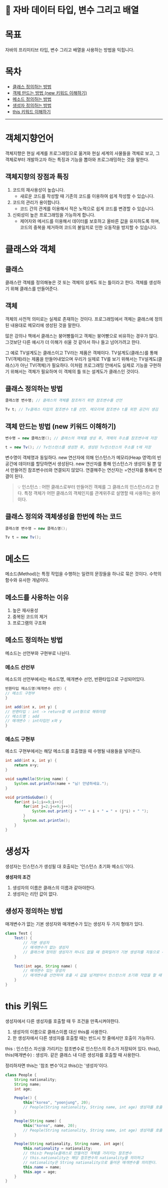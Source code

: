 # 💎 자바 데이터 타입, 변수 그리고 배열

# 목표

자바의 프리미티브 타입, 변수 그리고 배열을 사용하는 방법을 익힙니다.

# 목차

- [클래스 정의하는 방법](클래스-정의하는-방법)
- [객체 만드는 방법 (new 키워드 이해하기)](객체-만드는-방법-(new-키워드-이해하기))
- [메소드 정의하는 방법](메소드-정의하는-방법)
- [생성자 정의하는 방법](생성자-정의하는-방법)
- [this 키워드 이해하기](this-키워드-이해하기)

------
# 객체지향언어

객체지향은 현실 세계를 프로그래밍으로 옮겨와 현실 세계의 사물들을 객체로 보고, 그 객체로부터 개발하고자 하는 특징과 기능을 뽑아와 프로그래밍하는 것을 말한다.

## 객체지향의 장점과 특징

1. 코드의 재사용성이 높습니다.
    - 새로운 코드를 작성할 때 기존의 코드를 이용하여 쉽게 작성할 수 있습니다.
2. 코드의 관리가 용이합니다.
    - 코드 간의 관계를 이용해서 적은 노력으로 쉽게 코드를 변경할 수 있습니다.
3. 신뢰성이 높은 프로그래밍을 가능하게 합니다.
    - 제어자와 메서드를 이용해서 데이터를 보호하고 올바른 값을 유지하도록 하며, 코드의 중복을 제거하여 코드의 불일치로 인한 오동작을 방지할 수 있습니다.

# 클래스와 객체

## 클래스

클래스란 객체를 정의해놓은 것 또는 객체의 설계도 또는 틀이라고 한다. 객체를 생성하기 위해 클래스를 만들어준다.

## 객체

객체의 사전적 의미로는 실제로 존재하는 것이다. 프로그래밍에서 객체는 클래스에 정의된 내용대로 메모리에 생성된 것을 말한다.

많은 강의나 책에서 클래스는 붕어빵틀이고 객체는 붕어빵으로 비유하는 경우가 많다. 그것보단 다른 예시가 더 이해가 쉬울 것 같아서 하나 들고 넘어가려고 한다.

그 예로 TV설계도는 클래스이고 TV라는 제품은 객체이다. TV설계도(클래스)를 통해 TV(객체)라는 제품을 만들어내었으며 우리가 실제로 TV를 보기 위해서는 TV설계도(클래스)가 아닌 TV(객체)가 필요하다. 이처럼 프로그래밍 안에서도 실제로 기능을 구현하기 위해서는 객체가 필요하며 이 객체의 틀 또는 설계도가 클래스인 것이다.

## 클래스 정의하는 방법

```java
클래스명 변수명; // 클래스의 객체를 참조하기 위한 참조변수를 선언

Tv t; // Tv클래스 타입의 참조변수 t를 선언. 메모리에 참조변수 t를 위한 공간이 생김
```

## 객체 만드는 방법 (new 키워드 이해하기)

```java
변수명 = new 클래스명(); // 클래스의 객체를 생성 후, 객체의 주소를 참조변수에 저장

t = new Tv(); // Tv인스턴스를 생성한 후, 생성된 Tv인스턴스의 주소를 t에 저장
```

변수명이 객체명과 동일하다. 
new 연산자에 의해 인스턴스가 메모리(Heap 영역)의 빈 공간에 데이터를 할당하면서 생성된다.
new 연산자를 통해 인스턴스가 생성이 될 뿐 앞서 만들어진 참조변수(t)와 연결되지 않았다. 연결해주는 연산자는 =연산자를 통해서 연결이 된다.

> 💡 인스턴스 : 어떤 클래스로부터 만들어진 객체를 그 클래스의 인스턴스라고 한다. 특정 객체가 어떤 클래스의 객체인지를 관계위주로 설명할 때 사용하는 용어이다.


## 클래스 정의와 객체생성을 한번에 하는 코드

```java
클래스명 변수명 = new 클래스명();

Tv t = new Tv();
```

# 메소드

메소드(Method)는 특정 작업을 수행하는 일련의 문장들을 하나로 묶은 것이다. 수학의 함수와 유사한 개념이다.

## 메소드를 사용하는 이유

1. 높은 재사용성
2. 중복된 코드의 제거
3. 프로그램의 구조화

## 메소드 정의하는 방법

메소드는 선언부와 구현부로 나뉜다. 

### 메소드 선언부

메소드의 선언부에서는 메소드명, 매개변수 선언, 반환타입으로 구성되어있다.

```java
반환타입 메소드명(매개변수 선언) {
// 메소드 구현부
}

int add(int x, int y) {
// 반환타입 : int -> return할 때 int형으로 해줘야함
// 메소드명 : add
// 매개변수 : int타입인 x와 y
}
```

### 메소드 구현부

메소드 구현부에서는 해당 메소드를 호출했을 때 수행될 내용들을 넣어준다.

```java
int add(int x, int y) {
	return x+y;
}

void sayHello(String name) {
	System.out.println(name + "님! 안녕하세요.");
}

void printGuGuDan() {
	for(int i=1;i<=9;i++){
		for(int j=2;j<=9;j++){
			System.out.print(j + "*" + i + " = " + (j*i) + " ");
		}
		System.out.println();
	}
}
```

# 생성자

생성자는 인스턴스가 생성될 대 호출되는 '인스턴스 초기화 메소드'이다.


**생성자의 조건**

1. 생성자의 이름은 클래스의 이름과 같아야한다.
2. 생성자는 리턴 값이 없다.

## 생성자 정의하는 방법

매개변수가 없는 기본 생성자와 매개변수가 있는 생성자 두 가지 형태가 있다.

```java
class Test {
	Test() {
		// 기본 생성자
		// 매개변수가 없는 생성자
		// 클래스에 정의된 생성자가 하나도 없을 때 컴파일러가 기본 생성자를 자동으로 추가해준다.
	}
	
	Test(int age, String name) {
		// 매개변수 있는 생성자
		// 매개변수를 선언하여 호출 시 값을 넘겨받아서 인스턴스의 초기화 작업을 할 때 사용한다.
	}
}
```

# this 키워드

생성자에서 다른 생성자를 호출할 때 두 조건을 만족시켜야한다.

1. 생성자의 이름으로 클래스이름 대신 this를 사용한다.
2. 한 생성자에서 다른 생성자를 호출할 때는 반드시 첫 줄에서만 호출이 가능하다.


this : 인스턴스 자신을 가리키는 참조변수로 인스턴스의 주소가 저장되어 있다.
this(), this(매개변수) : 생성자. 같은 클래스 내 다른 생성자를 호출할 때 사용한다.

정리하자면 this는 '참조 변수'이고 this()는 '생성자'이다.

```java
class People {
	String nationality;
	String name;
	int age;

	People() {
		this("korea", "yoonjung", 20);
		// People(String nationality, String name, int age) 생성자를 호출하는 this 
	}

	People(String name) {
		this("korea", name, 20);
		// People(String nationality, String name, int age) 생성자를 호출하는 this 
	}

	People(String nationality, String name, int age){
		this.nationality = nationality;
		// this는 People클래스로 만들어진 객체를 가리키는 참조변수
		// this.nationality는 해당 참조변수의 nationality를 의미하고
		// nationality은 String nationality으로 들어온 매개변수를 의미한다.
		this.name = name;
		this.age = age;
	}
}
```

